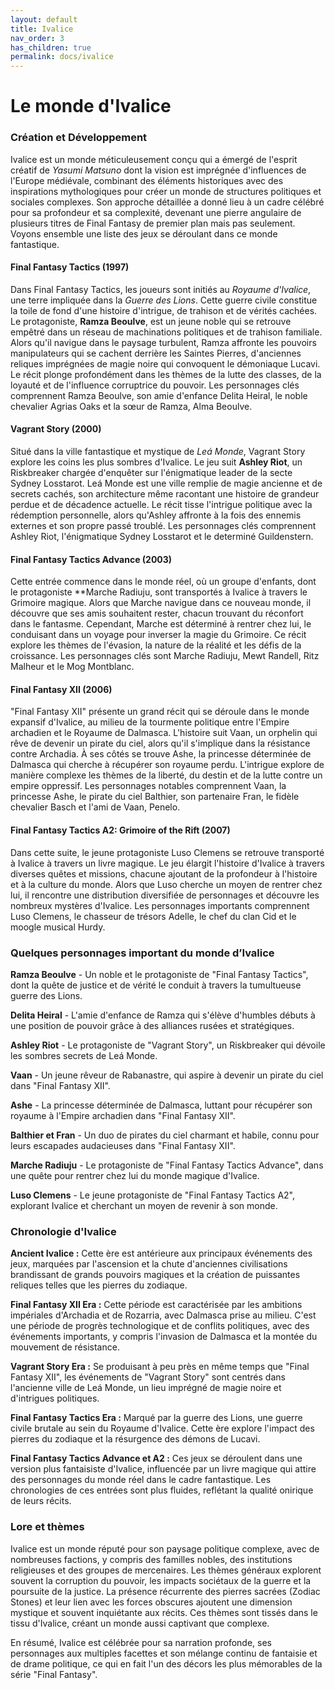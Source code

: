 ```yaml
---
layout: default
title: Ivalice
nav_order: 3
has_children: true
permalink: docs/ivalice
---
```

# Le monde d'Ivalice

### Création et Développement

Ivalice est un monde méticuleusement conçu qui a émergé de l'esprit créatif de *Yasumi Matsuno* dont la vision est imprégnée d'influences de l'Europe médiévale, combinant des éléments historiques avec des inspirations mythologiques pour créer un monde de structures politiques et sociales complexes. Son approche détaillée a donné lieu à un cadre célébré pour sa profondeur et sa complexité, devenant une pierre angulaire de plusieurs titres de Final Fantasy de premier plan mais pas seulement. Voyons ensemble une liste des jeux se déroulant dans ce monde fantastique.

#### Final Fantasy Tactics (1997)

Dans Final Fantasy Tactics, les joueurs sont initiés au *Royaume d'Ivalice*, une terre impliquée dans la *Guerre des Lions*. Cette guerre civile constitue la toile de fond d'une histoire d'intrigue, de trahison et de vérités cachées. Le protagoniste, **Ramza Beoulve**, est un jeune noble qui se retrouve empêtré dans un réseau de machinations politiques et de trahison familiale. Alors qu'il navigue dans le paysage turbulent, Ramza affronte les pouvoirs manipulateurs qui se cachent derrière les Saintes Pierres, d'anciennes reliques imprégnées de magie noire qui convoquent le démoniaque Lucavi. Le récit plonge profondément dans les thèmes de la lutte des classes, de la loyauté et de l'influence corruptrice du pouvoir. Les personnages clés comprennent Ramza Beoulve, son amie d'enfance Delita Heiral, le noble chevalier Agrias Oaks et la sœur de Ramza, Alma Beoulve.

#### Vagrant Story (2000)

Situé dans la ville fantastique et mystique de *Leá Monde*, Vagrant Story explore les coins les plus sombres d'Ivalice. Le jeu suit **Ashley Riot**, un Riskbreaker chargée d'enquêter sur l'énigmatique leader de la secte Sydney Losstarot. Leá Monde est une ville remplie de magie ancienne et de secrets cachés, son architecture même racontant une histoire de grandeur perdue et de décadence actuelle. Le récit tisse l'intrigue politique avec la rédemption personnelle, alors qu'Ashley affronte à la fois des ennemis externes et son propre passé troublé. Les personnages clés comprennent Ashley Riot, l'énigmatique Sydney Losstarot et le determiné Guildenstern.

#### Final Fantasy Tactics Advance (2003)

Cette entrée commence dans le monde réel, où un groupe d'enfants, dont le protagoniste **Marche Radiuju, sont transportés à Ivalice à travers le Grimoire magique. Alors que Marche navigue dans ce nouveau monde, il découvre que ses amis souhaitent rester, chacun trouvant du réconfort dans le fantasme. Cependant, Marche est déterminé à rentrer chez lui, le conduisant dans un voyage pour inverser la magie du Grimoire. Ce récit explore les thèmes de l'évasion, la nature de la réalité et les défis de la croissance. Les personnages clés sont Marche Radiuju, Mewt Randell, Ritz Malheur et le Mog Montblanc.

#### Final Fantasy XII (2006)

"Final Fantasy XII" présente un grand récit qui se déroule dans le monde expansif d'Ivalice, au milieu de la tourmente politique entre l'Empire archadien et le Royaume de Dalmasca. L'histoire suit Vaan, un orphelin qui rêve de devenir un pirate du ciel, alors qu'il s'implique dans la résistance contre Archadia. À ses côtés se trouve Ashe, la princesse déterminée de Dalmasca qui cherche à récupérer son royaume perdu. L'intrigue explore de manière complexe les thèmes de la liberté, du destin et de la lutte contre un empire oppressif. Les personnages notables comprennent Vaan, la princesse Ashe, le pirate du ciel Balthier, son partenaire Fran, le fidèle chevalier Basch et l'ami de Vaan, Penelo. 

#### Final Fantasy Tactics A2: Grimoire of the Rift (2007)

Dans cette suite, le jeune protagoniste Luso Clemens se retrouve transporté à Ivalice à travers un livre magique. Le jeu élargit l'histoire d'Ivalice à travers diverses quêtes et missions, chacune ajoutant de la profondeur à l'histoire et à la culture du monde. Alors que Luso cherche un moyen de rentrer chez lui, il rencontre une distribution diversifiée de personnages et découvre les nombreux mystères d'Ivalice. Les personnages importants comprennent Luso Clemens, le chasseur de trésors Adelle, le chef du clan Cid et le moogle musical Hurdy.

### Quelques personnages important du monde d’Ivalice

**Ramza Beoulve** - Un noble et le protagoniste de "Final Fantasy Tactics", dont la quête de justice et de vérité le conduit à travers la tumultueuse guerre des Lions.

**Delita Heiral** - L'amie d'enfance de Ramza qui s'élève d'humbles débuts à une position de pouvoir grâce à des alliances rusées et stratégiques.

**Ashley Riot** - Le protagoniste de "Vagrant Story", un Riskbreaker qui dévoile les sombres secrets de Leá Monde.

**Vaan** - Un jeune rêveur de Rabanastre, qui aspire à devenir un pirate du ciel dans "Final Fantasy XII".

**Ashe** - La princesse déterminée de Dalmasca, luttant pour récupérer son royaume à l'Empire archadien dans "Final Fantasy XII".

**Balthier et Fran** - Un duo de pirates du ciel charmant et habile, connu pour leurs escapades audacieuses dans "Final Fantasy XII".

**Marche Radiuju** - Le protagoniste de "Final Fantasy Tactics Advance", dans une quête pour rentrer chez lui du monde magique d'Ivalice.

**Luso Clemens** - Le jeune protagoniste de "Final Fantasy Tactics A2", explorant Ivalice et cherchant un moyen de revenir à son monde.

### Chronologie d'Ivalice

**Ancient Ivalice :** Cette ère est antérieure aux principaux événements des jeux, marquées par l'ascension et la chute d'anciennes civilisations brandissant de grands pouvoirs magiques et la création de puissantes reliques telles que les pierres du zodiaque.

**Final Fantasy XII Era :** Cette période est caractérisée par les ambitions impériales d'Archadia et de Rozarria, avec Dalmasca prise au milieu. C'est une période de progrès technologique et de conflits politiques, avec des événements importants, y compris l'invasion de Dalmasca et la montée du mouvement de résistance.

**Vagrant Story Era :** Se produisant à peu près en même temps que "Final Fantasy XII", les événements de "Vagrant Story" sont centrés dans l'ancienne ville de Leá Monde, un lieu imprégné de magie noire et d'intrigues politiques.

**Final Fantasy Tactics Era :** Marqué par la guerre des Lions, une guerre civile brutale au sein du Royaume d'Ivalice. Cette ère explore l'impact des pierres du zodiaque et la résurgence des démons de Lucavi.

**Final Fantasy Tactics Advance et A2 :** Ces jeux se déroulent dans une version plus fantaisiste d'Ivalice, influencée par un livre magique qui attire des personnages du monde réel dans le cadre fantastique. Les chronologies de ces entrées sont plus fluides, reflétant la qualité onirique de leurs récits.

### Lore et thèmes

Ivalice est un monde réputé pour son paysage politique complexe, avec de nombreuses factions, y compris des familles nobles, des institutions religieuses et des groupes de mercenaires. Les thèmes généraux explorent souvent la corruption du pouvoir, les impacts sociétaux de la guerre et la poursuite de la justice. La présence récurrente des pierres sacrées (Zodiac Stones) et leur lien avec les forces obscures ajoutent une dimension mystique et souvent inquiétante aux récits. Ces thèmes sont tissés dans le tissu d'Ivalice, créant un monde aussi captivant que complexe.

En résumé, Ivalice est célébrée pour sa narration profonde, ses personnages aux multiples facettes et son mélange continu de fantaisie et de drame politique, ce qui en fait l'un des décors les plus mémorables de la série "Final Fantasy".